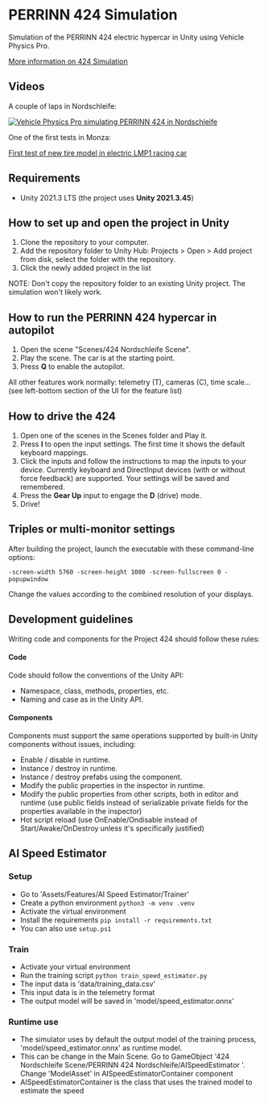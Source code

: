 # PERRINN 424 Simulation
Simulation of the PERRINN 424 electric hypercar in Unity using Vehicle Physics Pro.

[More information on 424 Simulation](https://discover.perrinn.com/424/424-unity-simulation)

## Videos

A couple of laps in Nordschleife:

[![Vehicle Physics Pro simulating PERRINN 424 in Nordschleife](https://img.youtube.com/vi/mwIE3rJ9SHk/maxresdefault.jpg)](https://youtu.be/mwIE3rJ9SHk)

One of the first tests in Monza:

[First test of new tire model in electric LMP1 racing car](https://www.youtube.com/watch?v=OMoQGtA3gCs)

## Requirements

- Unity 2021.3 LTS (the project uses **Unity 2021.3.45**)

## How to set up and open the project in Unity

1. Clone the repository to your computer.
2. Add the repository folder to Unity Hub: Projects > Open > Add project from disk, select the folder with the repository.
3. Click the newly added project in the list

NOTE: Don't copy the repository folder to an existing Unity project. The simulation won't likely work.

## How to run the PERRINN 424 hypercar in autopilot

1. Open the scene "Scenes/424 Nordschleife Scene".
2. Play the scene. The car is at the starting point.
3. Press **Q** to enable the autopilot.

All other features work normally: telemetry (T), cameras (C), time scale... (see left-bottom section of the UI for the feature list)

## How to drive the 424

1. Open one of the scenes in the Scenes folder and Play it.
2. Press **I** to open the input settings. The first time it shows the default keyboard mappings.
3. Click the inputs and follow the instructions to map the inputs to your device. Currently keyboard and DirectInput devices (with or without force feedback) are supported. Your settings will be saved and remembered.
4. Press the **Gear Up** input to engage the **D** (drive) mode.
5. Drive!

## Triples or multi-monitor settings

After building the project, launch the executable with these command-line options:

    -screen-width 5760 -screen-height 1080 -screen-fullscreen 0 -popupwindow

Change the values according to the combined resolution of your displays.

## Development guidelines

Writing code and components for the Project 424 should follow these rules:

#### Code

Code should follow the conventions of the Unity API:

- Namespace, class, methods, properties, etc.
- Naming and case as in the Unity API.

#### Components

Components must support the same operations supported by built-in Unity components without issues, including:

- Enable / disable in runtime.
- Instance / destroy in runtime.
- Instance / destroy prefabs using the component.
- Modify the public properties in the inspector in runtime.
- Modify the public properties from other scripts, both in editor and runtime (use public fields instead of serializable private fields for the properties available in the inspector)
- Hot script reload (use OnEnable/Ondisable instead of Start/Awake/OnDestroy unless it's specifically justified)

## AI Speed Estimator

### Setup
- Go to 'Assets/Features/AI Speed Estimator/Trainer'
- Create a python environment ```python3 -m venv .venv```
- Activate the virtual environment
- Install the requirements ```pip install -r requirements.txt```
- You can also use ```setup.ps1```

### Train
- Activate your virtual environment
- Run the training script ```python train_speed_estimator.py```
- The input data is 'data/training_data.csv'
- This input data is in the telemetry format
- The output model will be saved in 'model/speed_estimator.onnx'

### Runtime use
- The simulator uses by default the output model of the training process, 'model/speed_estimator.onnx' as runtime model.
- This can be change in the Main Scene. Go to GameObject '424 Nordschleife Scene/PERRINN 424 Nordschleife/AISpeedEstimator '. Change 'ModelAsset' in AISpeedEstimatorContainer component
- AISpeedEstimatorContainer is the class that uses the trained model to estimate the speed


